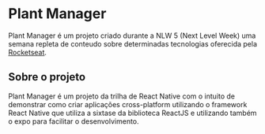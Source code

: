# Plant Manager

Plant Manager é um projeto criado durante a NLW 5 (Next Level Week) uma semana repleta de conteudo sobre determinadas tecnologias oferecida pela [Rocketseat](https://www.youtube.com/channel/UCSfwM5u0Kce6Cce8_S72olg).

## Sobre o projeto

Plant Manager é um projeto da trilha de React Native com o intuito de demonstrar como criar aplicações cross-platform utilizando o framework React Native que utiliza a sixtase da biblioteca ReactJS e utilizando também o expo para facilitar o desenvolvimento.
 
